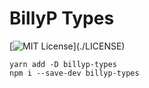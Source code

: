 # BillyP Types
[![MIT License](https://img.shields.io/apm/l/atomic-design-ui.svg?)](./LICENSE)

```
yarn add -D billyp-types
npm i --save-dev billyp-types
```
